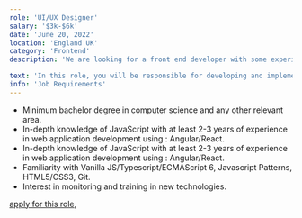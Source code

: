 ```yaml
---
role: 'UI/UX Designer'
salary: '$3k-$6k'
date: 'June 20, 2022'
location: 'England UK'
category: 'Frontend'
description: 'We are looking for a front end developer with some experience in JavaScript, React/Angular technologies to join a dynamic team within a digital agency.'

text: 'In this role, you will be responsible for developing and implementing user interface components using React.js concepts and workflow such as Redux, Flux, and Webpack.'
info: 'Job Requirements'
---
```


- Minimum bachelor degree in computer science and any other relevant area.
- In-depth knowledge of JavaScript with at least 2-3 years of experience in web application development using : Angular/React.
- In-depth knowledge of JavaScript with at least 2-3 years of experience in web application development using : Angular/React.
- Familiarity with Vanilla JS/Typescript/ECMAScript 6, Javascript Patterns, HTML5/CSS3, Git.
- Interest in monitoring and training in new technologies.

[apply for this role](https://www.randstad.ch/jobs/s-it/front-end-developer_geneve_39520491/?utm_source=indeed&igbTracker=640690341&utm_campaign=igb_advertising_IT&utm_medium=igb+cpc&utm_content=Front+End+Developer+%2817686%29+%5B0bcd2f08604ecabb_7b2e2cfe72295%5D),
